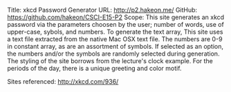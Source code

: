 Title:  xkcd Password Generator
URL: http://p2.hakeon.me/
GitHub: https://github.com/hakeon/CSCI-E15-P2
Scope:  This site generates an xkcd password via the
parameters choosen by the user; number of words, use
of upper-case, sybols, and numbers.  To generate the
text array, This site uses a text file extracted from
the native Mac OSX text file.  The numbers are 0-9 in
constant array, as are an assortment of symbols.  If
selected as an option, the numbers and/or the symbols
are randomly selected during generation.
The styling of the site borrows from the lecture's
clock example.  For the periods of the day, there is a
unique greeting and color motif.

Sites referenced:  http://xkcd.com/936/
